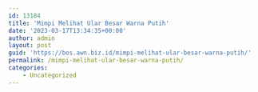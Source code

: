 ```yaml
---
id: 13184
title: 'Mimpi Melihat Ular Besar Warna Putih'
date: '2023-03-17T13:34:35+00:00'
author: admin
layout: post
guid: 'https://bos.awn.biz.id/mimpi-melihat-ular-besar-warna-putih/'
permalink: /mimpi-melihat-ular-besar-warna-putih/
categories:
    - Uncategorized
---
```


